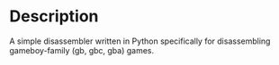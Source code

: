 # Description

A simple disassembler written in Python specifically for disassembling gameboy-family (gb, gbc, gba) games.

